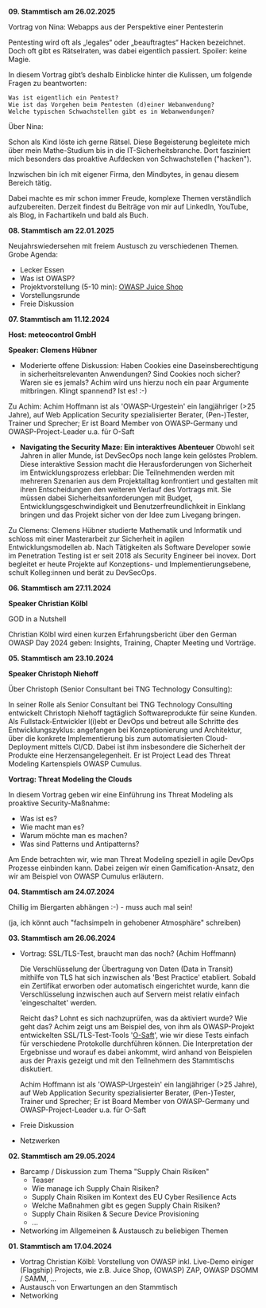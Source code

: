 **09. Stammtisch am 26.02.2025**

Vortrag von Nina: Webapps aus der Perspektive einer Pentesterin

Pentesting wird oft als „legales“ oder „beauftragtes“ Hacken bezeichnet. Doch oft gibt es Rätselraten, was dabei eigentlich passiert. Spoiler: keine Magie.

In diesem Vortrag gibt’s deshalb Einblicke hinter die Kulissen, um folgende Fragen zu beantworten:

    Was ist eigentlich ein Pentest?
    Wie ist das Vorgehen beim Pentesten (d)einer Webanwendung?
    Welche typischen Schwachstellen gibt es in Webanwendungen?

Über Nina:

Schon als Kind löste ich gerne Rätsel. Diese Begeisterung begleitete mich über mein Mathe-Studium bis in die IT-Sicherheitsbranche. Dort fasziniert mich besonders das proaktive Aufdecken von Schwachstellen ("hacken").

Inzwischen bin ich mit eigener Firma, den Mindbytes, in genau diesem Bereich tätig.

Dabei machte es mir schon immer Freude, komplexe Themen verständlich aufzubereiten. Derzeit findest du Beiträge von mir auf LinkedIn, YouTube, als Blog, in Fachartikeln und bald als Buch.

**08. Stammtisch am 22.01.2025**

Neujahrswiedersehen mit freiem Austusch zu verschiedenen Themen. Grobe Agenda:
* Lecker Essen
* Was ist OWASP?
* Projektvorstellung (5-10 min): [OWASP Juice Shop](https://owasp.org/www-project-juice-shop/)
* Vorstellungsrunde
* Freie Diskussion

**07. Stammtisch am 11.12.2024**

**Host: meteocontrol GmbH**

**Speaker: Clemens Hübner**

- Moderierte offene Diskussion:
Haben Cookies eine Daseinsberechtigung in sicherheitsrelevanten Anwendungen? Sind Cookies noch sicher? Waren sie es jemals? Achim wird uns hierzu noch ein paar Argumente mitbringen. Klingt spannend? Ist es! :-)

Zu Achim:
Achim Hoffmann ist als 'OWASP-Urgestein' ein langjähriger (>25 Jahre), auf Web Application Security spezialisierter Berater, (Pen-)Tester, Trainer und Sprecher; Er ist Board Member von OWASP-Germany und OWASP-Project-Leader u.a. für O-Saft

- **Navigating the Security Maze: Ein interaktives Abenteuer**
Obwohl seit Jahren in aller Munde, ist DevSecOps noch lange kein gelöstes Problem.
Diese interaktive Session macht die Herausforderungen von Sicherheit im Entwicklungsprozess erlebbar: Die Teilnehmenden werden mit mehreren Szenarien aus dem Projektalltag konfrontiert und gestalten mit ihren Entscheidungen den weiteren Verlauf des Vortrags mit. Sie müssen dabei Sicherheitsanforderungen mit Budget, Entwicklungsgeschwindigkeit und Benutzerfreundlichkeit in Einklang bringen und das Projekt sicher von der Idee zum Livegang bringen.

Zu Clemens:
Clemens Hübner studierte Mathematik und Informatik und schloss mit einer Masterarbeit zur Sicherheit in agilen Entwicklungsmodellen ab. Nach Tätigkeiten als Software Developer sowie im Penetration Testing ist er seit 2018 als Security Engineer bei inovex. Dort begleitet er heute Projekte auf Konzeptions- und Implementierungsebene, schult Kolleg:innen und berät zu DevSecOps.

**06. Stammtisch am 27.11.2024**

**Speaker Christian Kölbl**

GOD in a Nutshell

Christian Kölbl wird einen kurzen Erfahrungsbericht über den German OWASP Day 2024 geben: Insights, Training, Chapter Meeting und Vorträge.

**05. Stammtisch am 23.10.2024**

**Speaker Christoph Niehoff** 

Über Christoph (Senior Consultant bei TNG Technology Consulting):

In seiner Rolle als Senior Consultant bei TNG Technology Consulting entwickelt Christoph Niehoff tagtäglich Softwareprodukte für seine Kunden. Als Fullstack-Entwickler l(i)ebt er DevOps und betreut alle Schritte des Entwicklungszyklus: angefangen bei Konzeptionierung und Architektur, über die konkrete Implementierung bis zum automatisierten Cloud-Deployment mittels CI/CD. Dabei ist ihm insbesondere die Sicherheit der Produkte eine Herzensangelegenheit. Er ist Project Lead des Threat Modeling Kartenspiels OWASP Cumulus.

**Vortrag: Threat Modeling the Clouds**

In diesem Vortrag geben wir eine Einführung ins Threat Modeling als proaktive Security-Maßnahme:
* Was ist es?
* Wie macht man es?
* Warum möchte man es machen?
* Was sind Patterns und Antipatterns?

Am Ende betrachten wir, wie man Threat Modeling speziell in agile DevOps Prozesse einbinden kann. Dabei zeigen wir einen Gamification-Ansatz, den wir am Beispiel von OWASP Cumulus erläutern.


**04. Stammtisch am 24.07.2024**

Chillig im Biergarten abhängen :-) - muss auch mal sein!

(ja, ich könnt auch "fachsimpeln in gehobener Atmosphäre" schreiben)

**03. Stammtisch am 26.06.2024**

* Vortrag: SSL/TLS-Test, braucht man das noch? (Achim Hoffmann)

    Die Verschlüsselung der Übertragung von Daten (Data in Transit) mithilfe von TLS hat sich inzwischen als 'Best Practice' etabliert. Sobald ein Zertifikat erworben oder automatisch eingerichtet wurde, kann die Verschlüsselung inzwischen auch auf Servern meist relativ einfach 'eingeschaltet' werden.

    Reicht das? Lohnt es sich nachzuprüfen, was da aktiviert wurde? Wie geht das?
    Achim zeigt uns am Beispiel des, von ihm als OWASP-Projekt entwickelten SSL/TLS-Test-Tools '[O-Saft](https://owasp.org/www-project-o-saft/)', wie wir diese Tests einfach für verschiedene Protokolle durchführen können. Die Interpretation der Ergebnisse und worauf es dabei ankommt, wird anhand von Beispielen aus der Praxis gezeigt und mit den Teilnehmern des Stammtischs diskutiert.

    Achim Hoffmann ist als 'OWASP-Urgestein' ein langjähriger (>25 Jahre), auf Web Application Security spezialisierter Berater, (Pen-)Tester, Trainer und Sprecher; Er ist Board Member von OWASP-Germany und OWASP-Project-Leader u.a. für O-Saft

* Freie Diskussion

* Netzwerken
  
**02. Stammtisch am 29.05.2024**

* Barcamp / Diskussion zum Thema "Supply Chain Risiken"
    * Teaser
    * Wie manage ich Supply Chain Risiken?
    * Supply Chain Risiken im Kontext des EU Cyber Resilience Acts
    * Welche Maßnahmen gibt es gegen Supply Chain Risiken?
    * Supply Chain Risiken & Secure Device Provisioning
    * ...
* Networking im Allgemeinen & Austausch zu beliebigen Themen

**01. Stammtisch am 17.04.2024**
* Vortrag Christian Kölbl: Vorstellung von OWASP inkl. Live-Demo einiger (Flagship) Projects, wie z.B. Juice Shop, (OWASP) ZAP, OWASP DSOMM / SAMM, ...
* Austausch von Erwartungen an den Stammtisch
* Networking
